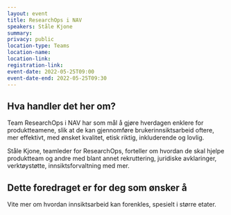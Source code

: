 ```yaml
---
layout: event
title: ResearchOps i NAV
speakers: Ståle Kjone
summary:
privacy: public
location-type: Teams
location-name:
location-link:
registration-link:
event-date: 2022-05-25T09:00
event-date-end: 2022-05-25T09:30
---
```

## Hva handler det her om?
Team ResearchOps i NAV har som mål å gjøre hverdagen enklere for produktteamene, slik at de kan gjennomføre brukerinnsiktsarbeid oftere, 
mer effektivt, med ønsket kvalitet, etisk riktig, inkluderende og lovlig.  

Ståle Kjone, teamleder for ResearchOps, forteller om hvordan de skal hjelpe produktteam og andre med blant annet rekruttering, juridiske avklaringer, verktøystøtte, innsiktsforvaltning med mer.

## Dette foredraget er for deg som ønsker å
Vite mer om hvordan innsiktsarbeid kan forenkles, spesielt i større etater.
